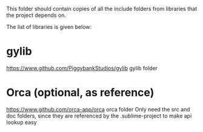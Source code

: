 This folder should contain copies of all the include folders from libraries that the project depends on.

The list of libraries is given below:

# gylib
https://www.github.com/PiggybankStudios/gylib
gylib folder

# Orca (optional, as reference)
https://www.github.com/orca-app/orca
orca folder
Only need the src and doc folders, since they are referenced by the .sublime-project to make api lookup easy
